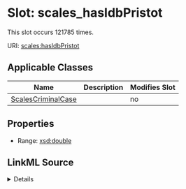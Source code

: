 

# Slot: scales_hasIdbPristot




This slot occurs 121785 times.


URI: [scales:hasIdbPristot](http://schemas.scales-okn.org/rdf/scales#hasIdbPristot)



<!-- no inheritance hierarchy -->





## Applicable Classes

| Name | Description | Modifies Slot |
| --- | --- | --- |
| [ScalesCriminalCase](../classes/ScalesCriminalCase.md) |  |  no  |







## Properties

* Range: [xsd:double](http://www.w3.org/2001/XMLSchema#double)







## LinkML Source

<details>

```yaml
name: scales_hasIdbPristot
from_schema: okns:scales-kg
rank: 1000
slot_uri: scales:hasIdbPristot
alias: scales_hasIdbPristot
domain_of:
- scales_CriminalCase
range: double

```
</details>